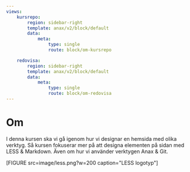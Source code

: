 ```yaml
---
views:
    kursrepo:
        region: sidebar-right
        template: anax/v2/block/default
        data:
            meta:
                type: single
                route: block/om-kursrepo

    redovisa:
        region: sidebar-right
        template: anax/v2/block/default
        data:
            meta:
                type: single
                route: block/om-redovisa
---
```

Om
=========================

I denna kursen ska vi gå igenom hur vi designar en hemsida med olika verktyg.
Så kursen fokuserar mer på att designa elementen på sidan med LESS & Markdown.
Även om hur vi använder verktygen Anax & Git.

[FIGURE src=image/less.png?w=200 caption="LESS logotyp"]
